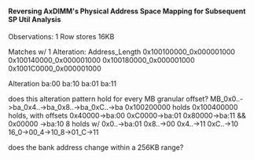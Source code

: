#### Reversing AxDIMM's Physical Address Space Mapping for Subsequent SP Util Analysis
Observations:
1 Row stores 16KB

Matches w/ 1 Alteration:
Address_Length
0x100100000_0x000001000
0x100140000_0x000001000
0x100180000_0x000001000
0x1001C0000_0x000001000

Alteration
ba:00
ba:10
ba:01
ba:11

does this alteration pattern hold for every MB granular offset?
MB_0x0..->ba_0x4..->ba_0x8..->ba_0xC..->ba
0x100200000 holds
0x100400000 holds, with offsets 0x40000->ba:00 0xC0000->ba:01 0x80000->ba:11 && 0x00000 ->ba:10
8 holds w/ 0x0..->ba:01 0x8..->00 0x4..->11  0xC..->10
16_0->00_4->10_8->01_C->11


does the bank address change within a 256KB range?